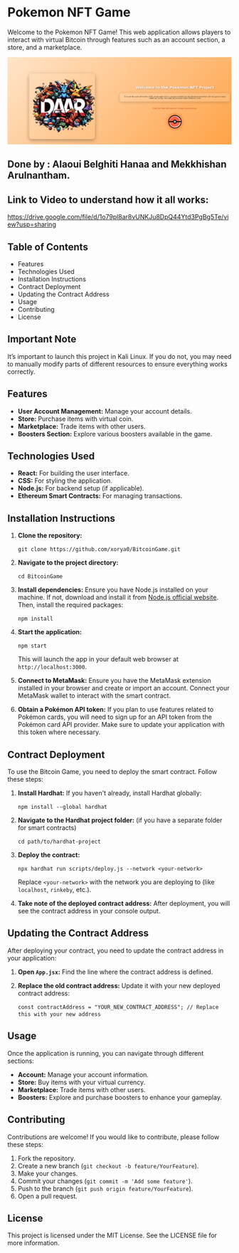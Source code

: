 # Pokemon NFT Game

Welcome to the Pokemon NFT Game! This web application allows players to interact with virtual Bitcoin through features such as an account section, a store, and a marketplace.

![Pokemon NFT Game Front Page](src/assets/front-page-screenshot.png) <!-- Update the path to your screenshot -->

## Done by : Alaoui Belghiti Hanaa and Mekkhishan Arulnantham.
## Link to Video to understand how it all works:
https://drive.google.com/file/d/1o79pl8ar8vUNKJu8DpQ44Ytd3PgBg5Te/view?usp=sharing
## Table of Contents

- Features
- Technologies Used
- Installation Instructions
- Contract Deployment
- Updating the Contract Address
- Usage
- Contributing
- License

## Important Note
It’s important to launch this project in Kali Linux. If you do not, you may need to manually modify parts of different resources to ensure everything works correctly.

## Features

- **User Account Management:** Manage your account details.
- **Store:** Purchase items with virtual coin.
- **Marketplace:** Trade items with other users.
- **Boosters Section:** Explore various boosters available in the game.

## Technologies Used

- **React:** For building the user interface.
- **CSS:** For styling the application.
- **Node.js:** For backend setup (if applicable).
- **Ethereum Smart Contracts:** For managing transactions.

## Installation Instructions

1. **Clone the repository:**
   ```
   git clone https://github.com/xorya0/BitcoinGame.git
   ```

2. **Navigate to the project directory:**
   ```
   cd BitcoinGame
   ```

3. **Install dependencies:** Ensure you have Node.js installed on your machine. If not, download and install it from [Node.js official website](https://nodejs.org/). Then, install the required packages:
   ```
   npm install
   ```

4. **Start the application:**
   ```
   npm start
   ```
   This will launch the app in your default web browser at `http://localhost:3000`.

5. **Connect to MetaMask:** Ensure you have the MetaMask extension installed in your browser and create or import an account. Connect your MetaMask wallet to interact with the smart contract.

6. **Obtain a Pokémon API token:** If you plan to use features related to Pokémon cards, you will need to sign up for an API token from the Pokémon card API provider. Make sure to update your application with this token where necessary.

## Contract Deployment

To use the Bitcoin Game, you need to deploy the smart contract. Follow these steps:

1. **Install Hardhat:** If you haven't already, install Hardhat globally:
   ```
   npm install --global hardhat
   ```

2. **Navigate to the Hardhat project folder:** (if you have a separate folder for smart contracts)
   ```
   cd path/to/hardhat-project
   ```

3. **Deploy the contract:**
   ```
   npx hardhat run scripts/deploy.js --network <your-network>
   ```
   Replace `<your-network>` with the network you are deploying to (like `localhost`, `rinkeby`, etc.).

4. **Take note of the deployed contract address:** After deployment, you will see the contract address in your console output.

## Updating the Contract Address

After deploying your contract, you need to update the contract address in your application:

1. **Open `App.jsx`:** Find the line where the contract address is defined.

2. **Replace the old contract address:** Update it with your new deployed contract address:
   ```
   const contractAddress = "YOUR_NEW_CONTRACT_ADDRESS"; // Replace this with your new address
   ```

## Usage

Once the application is running, you can navigate through different sections:
- **Account:** Manage your account information.
- **Store:** Buy items with your virtual currency.
- **Marketplace:** Trade items with other users.
- **Boosters:** Explore and purchase boosters to enhance your gameplay.

## Contributing

Contributions are welcome! If you would like to contribute, please follow these steps:
1. Fork the repository.
2. Create a new branch (`git checkout -b feature/YourFeature`).
3. Make your changes.
4. Commit your changes (`git commit -m 'Add some feature'`).
5. Push to the branch (`git push origin feature/YourFeature`).
6. Open a pull request.

## License

This project is licensed under the MIT License. See the LICENSE file for more information.
